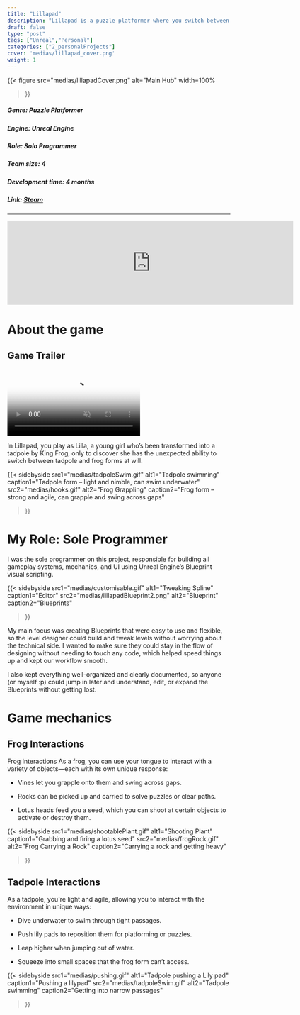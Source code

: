 ```yaml
---
title: "Lillapad"
description: "Lillapad is a puzzle platformer where you switch between a tadpole and a frog, utilizing the unique abilities of each form to navigate through various levels."
draft: false
type: "post"
tags: ["Unreal","Personal"]
categories: ["2_personalProjects"]
cover: 'medias/lillapad_cover.png'
weight: 1
---
```


{{< figure 
src="medias/lillapadCover.png" 
alt="Main Hub"
width=100%
>}}

##### **Genre:** Puzzle Platformer
#####  **Engine:** Unreal Engine
#####  **Role:** Solo Programmer
##### **Team size:** 4
#####  **Development time:** 4 months
#####  **Link:** *[Steam](https://store.steampowered.com/app/3600440/Lillapad/)*

---
<iframe src="https://store.steampowered.com/widget/3600440/" frameborder="0" width="646" height="190"></iframe>

# About the game

## Game Trailer

<div class="video-container">
<video  muted controls loading="lazy" poster="medias/lillapad_poster.png">
  <source src="medias/LillapadTrailer.mp4" type="video/mp4">
</video>
</div>

In Lillapad, you play as Lilla, a young girl who’s been transformed into a tadpole by King Frog, only to discover she has the unexpected ability to switch between tadpole and frog forms at will.

{{< sidebyside
  src1="medias/tadpoleSwim.gif"
  alt1="Tadpole swimming"
  caption1="Tadpole form – light and nimble, can swim underwater"
  src2="medias/hooks.gif"
  alt2="Frog Grappling"
  caption2="Frog form – strong and agile, can grapple and swing across gaps"
>}}
# My Role: Sole Programmer

I was the sole programmer on this project, responsible for building all gameplay systems, mechanics, and UI using Unreal Engine’s Blueprint visual scripting.

{{< sidebyside
  src1="medias/customisable.gif"
  alt1="Tweaking Spline"
  caption1="Editor"
  src2="medias/lillapadBlueprint2.png"
  alt2="Blueprint"
  caption2="Blueprints"
>}}

My main focus was creating Blueprints that were easy to use and flexible, so the level designer could build and tweak levels without worrying about the technical side. I wanted to make sure they could stay in the flow of designing without needing to touch any code, which helped speed things up and kept our workflow smooth.

I also kept everything well-organized and clearly documented, so anyone (or myself :p) could jump in later and understand, edit, or expand the Blueprints without getting lost.

# Game mechanics

## Frog Interactions
Frog Interactions
As a frog, you can use your tongue to interact with a variety of objects—each with its own unique response:

- Vines let you grapple onto them and swing across gaps.

- Rocks can be picked up and carried to solve puzzles or clear paths.

- Lotus heads feed you a seed, which you can shoot at certain objects to activate or destroy them.

{{< sidebyside
  src1="medias/shootablePlant.gif"
  alt1="Shooting Plant"
  caption1="Grabbing and firing a lotus seed"
  src2="medias/frogRock.gif"
  alt2="Frog Carrying a Rock"
  caption2="Carrying a rock and getting heavy"
>}}

## Tadpole Interactions
As a tadpole, you're light and agile, allowing you to interact with the environment in unique ways:

- Dive underwater to swim through tight passages.

- Push lily pads to reposition them for platforming or puzzles.

- Leap higher when jumping out of water.

- Squeeze into small spaces that the frog form can’t access.

{{< sidebyside
  src1="medias/pushing.gif"
  alt1="Tadpole pushing a Lily pad"
  caption1="Pushing a lilypad"
  src2="medias/tadpoleSwim.gif"
  alt2="Tadpole swimming"
  caption2="Getting into narrow passages"
>}}
